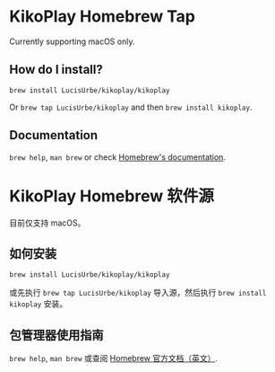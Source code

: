 # KikoPlay Homebrew Tap

Currently supporting macOS only.

## How do I install?
`brew install LucisUrbe/kikoplay/kikoplay`

Or `brew tap LucisUrbe/kikoplay` and then `brew install kikoplay`.

## Documentation
`brew help`, `man brew` or check [Homebrew's documentation](https://docs.brew.sh).


# KikoPlay Homebrew 软件源

目前仅支持 macOS。

## 如何安装
`brew install LucisUrbe/kikoplay/kikoplay`

或先执行 `brew tap LucisUrbe/kikoplay` 导入源，然后执行 `brew install kikoplay` 安装。

## 包管理器使用指南
`brew help`, `man brew` 或查阅 [Homebrew 官方文档（英文）](https://docs.brew.sh).
